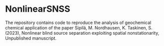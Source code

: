 # NonlinearSNSS

The repository contains code to reproduce the analysis of geochemical chemical application of the paper
Sipilä, M. Nordhausen, K. Taskinen, S. (2023), Nonlinear blind source separation exploiting spatial nonstationarity, Unpublished manuscript. 